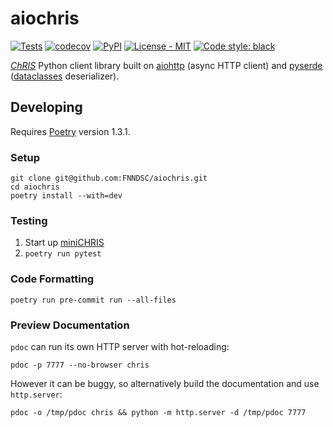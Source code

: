 # aiochris

[![Tests](https://github.com/FNNDSC/aiochris/actions/workflows/test.yml/badge.svg)](https://github.com/FNNDSC/chris_plugin/actions/workflows/test.yml)
[![codecov](https://codecov.io/gh/FNNDSC/aiochris/branch/master/graph/badge.svg?token=48EEYZ3PUU)](https://codecov.io/gh/FNNDSC/aiochris)
[![PyPI](https://img.shields.io/pypi/v/aiochris)](https://pypi.org/project/aiochris/)
[![License - MIT](https://img.shields.io/pypi/l/aiochris)](https://github.com/FNNDSC/aiochris/blob/master/LICENSE)
[![Code style: black](https://img.shields.io/badge/code%20style-black-000000.svg)](https://github.com/psf/black)

[_ChRIS_](https://chrisproject.org) Python client library built on
[aiohttp](https://github.com/aio-libs/aiohttp) (async HTTP client) and
[pyserde](https://github.com/yukinarit/pyserde)
([dataclasses](https://docs.python.org/3/library/dataclasses.html) deserializer).

## Developing

Requires [Poetry](https://python-poetry.org/) version 1.3.1.

### Setup

```shell
git clone git@github.com:FNNDSC/aiochris.git
cd aiochris
poetry install --with=dev
```

### Testing

1. Start up [miniCHRIS](https://github.com/FNNDSC/miniChRIS-docker)
2. `poetry run pytest`

### Code Formatting

```shell
poetry run pre-commit run --all-files
```

### Preview Documentation

`pdoc` can run its own HTTP server with hot-reloading:

```shell
pdoc -p 7777 --no-browser chris
```

However it can be buggy, so alternatively build the documentation and use `http.server`:

```shell
pdoc -o /tmp/pdoc chris && python -m http.server -d /tmp/pdoc 7777
```
